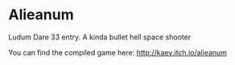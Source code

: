 # Alieanum
Ludum Dare 33 entry. A kinda bullet hell space shooter


You can find the compiled game here: http://kaev.itch.io/alieanum
